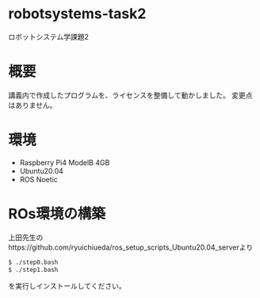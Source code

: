 # robotsystems-task2
ロボットシステム学課題2
# 概要
講義内で作成したプログラムを、ライセンスを整備して動かしました。
変更点はありません。
# 環境
* Raspberry Pi4 ModelB 4GB
* Ubuntu20.04
* ROS Noetic
# ROs環境の構築
上田先生のhttps://github.com/ryuichiueda/ros_setup_scripts_Ubuntu20.04_serverより
```bash
$ ./step0.bash
$ ./step1.bash
```
を実行しインストールしてください。
